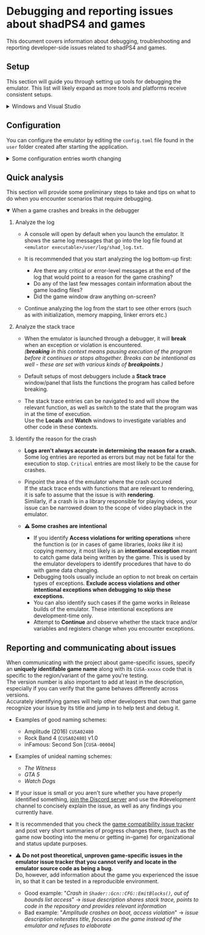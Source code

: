 ﻿# Debugging and reporting issues about shadPS4 and games

This document covers information about debugging, troubleshooting and reporting developer-side issues related to shadPS4 and games.

## Setup

This section will guide you through setting up tools for debugging the emulator. This list will likely expand as more tools and platforms receive consistent setups.

<details>
<summary>Windows and Visual Studio</summary>

Make sure you have the project set up for building on Windows with Visual Studio and CMake: [Build shadPS4 for Windows
](https://github.com/shadps4-emu/shadPS4/blob/main/documents/building-windows.md)

1. Open the project folder in Visual Studio **as a folder**. _Do not run `cmake ..` or other commands that set up the project._
   
2. In the Solution Explorer, click the **Switch between solutions and available views** button.\
   ![image](https://github.com/user-attachments/assets/4e2be2b1-ba5a-4451-9ab2-f4ecf246213d)

3. Double-click on **CMake Targets View**.\
  ![image](https://github.com/user-attachments/assets/5ce7cf90-cd61-4cfa-bef5-645909827290)

4. Under **shadPS4 Project**, right-click on the **shadps4 (executable)** solution and click **Set as Startup Item**. This will let you start and debug shadPS4 using the VS debug buttons, as well as the default F5 shortcut.\
   ![image](https://github.com/user-attachments/assets/34c7c047-28a3-499f-be8f-df781134d104)

5. Right-click the **shadps4 (executable)** solution once more and click **Add debug configuration**.

6. Add an `"args: []"` section into the first `configurations` entry.\
   List your game path as an argument, as if you were launching the non-GUI emulator from the command line.
   ![image](https://github.com/user-attachments/assets/8c7c3e69-f38f-4d6b-bdfd-4f1c41c50be7)

7. Set the appropriate CMake configuration for debugging or testing.
   - For debugging the emulator and games within it, select `x64-Clang-Debug`.
   - For testing the emulator with compiler optimizations as a release build, it is recommended to select `x64-Clang-RelWithDebInfo`,
     as debug symbols will still be generated in case you encounter release configuration-exclusive bugs/errors.
   ![image](https://github.com/user-attachments/assets/0d975f7a-7bea-4f89-87ef-5d685bea4381)

Launch and debug the emulator through **Debug > Start Debugging** (F5 by default), or **Debug > Start Without Debugging** (Ctrl+F5 by default) when testing games for performance.

</details>

## Configuration

You can configure the emulator by editing the `config.toml` file found in the `user` folder created after starting the application.

<details>
   <summary>Some configuration entries worth changing</summary>

- `[General]`
  
  - `logType`: Configures logging synchronization (`sync`/`async`)
    - By default, the emulator logs messages asynchronously for better performance. Some log messages may end up being received out-of-order.
    - It can be beneficial to set this to `sync` in order for the log to accurately maintain message order, at the cost of performance.
    - When communicating about issues with games and the log messages aren't clear due to potentially confusing order, set this to `sync` and send that log as well.
  - `logFilter`: Sets the logging category for various logging classes.
    - Format: `<class>:<level> ...`
    - Multiple classes can be set by separating them with a space. (example: `Render:Warning Debug:Critical Lib.Pad:Error`)
    - Sub-classes can be specified in the same format as seen in the console/log (such as `Core.Linker`).  
    - All classes and sub-classes can be set by specifying a `*` symbol. (example: `Kernel.*:Critical`)
    - Valid log levels: `Trace, Debug, Info, Warning, Error, Critical` - in this order, setting a level silences all levels preceding it and logs every level after it.
    - Examples:
      - If the log is being spammed with messages coming from Lib.Pad, you can use `Lib.Pad:Critical` to only log critical-level messages.
      - If you'd like to mute everything, but still want to receive messages from Vulkan rendering: `*:Critical Render.Vulkan:Info`

   - `Fullscreen`: Display the game in a full screen borderless window.
     
- `[GPU]`
  - `dumpShaders`: Dump shaders that are loaded by the emulator. Dump path: `../user/shader/dumps`
  - `nullGpu`: Disables rendering.
  - `screenWidth` and `screenHeight`: Configures the game window width and height.
    
- `[Vulkan]`
   - `validation`-related settings: Use when debugging Vulkan.
   - `rdocEnable`: Automatically hook RenderDoc when installed. Useful for debugging shaders and game rendering.
   - `rdocMarkersEnable`: Enable automatic RenderDoc event annotation
     
- `[LLE]`
   - `libc`: Use LLE with `libc`.
   
</details>

## Quick analysis

This section will provide some preliminary steps to take and tips on what to do when you encounter scenarios that require debugging.

<details open>
<summary>When a game crashes and breaks in the debugger</summary>

1. Analyze the log
   - A console will open by default when you launch the emulator. It shows the same log messages that go into the log file found at `<emulator executable>/user/log/shad_log.txt`.

   - It is recommended that you start analyzing the log bottom-up first:
     - Are there any critical or error-level messages at the end of the log that would point to a reason for the game crashing?
     - Do any of the last few messages contain information about the game loading files?
     - Did the game window draw anything on-screen?
    
   - Continue analyzing the log from the start to see other errors (such as with initialization, memory mapping, linker errors etc.)

2. Analyze the stack trace
   - When the emulator is launched through a debugger, it will **break** when an exception or violation is encountered.\
     _(**breaking** in this context means pausing execution of the program before it continues or stops altogether.
         Breaks can be intentional as well - these are set with various kinds of **breakpoints**.)_

   - Default setups of most debuggers include a **Stack trace** window/panel that lists the functions the program has called before breaking.

   - The stack trace entries can be navigated to and will show the relevant function, as well as switch to the state that the program was in at the time of execution.\
     Use the **Locals** and **Watch** windows to investigate variables and other code in these contexts.

 3. Identify the reason for the crash
    - **Logs aren't always accurate in determining the reason for a crash.**\
      Some log entries are reported as errors but may not be fatal for the execution to stop. `Critical` entries are most likely to be the cause for crashes.

    - Pinpoint the area of the emulator where the crash occured\
      If the stack trace ends with functions that are relevant to rendering, it is safe to assume that the issue is with **rendering**.\
      Similarly, if a crash is in a library responsible for playing videos, your issue can be narrowed down to the scope of video playback in the emulator.

    - **⚠ Some crashes are intentional**
      - If you identify **Access violations for writing operations** where the function is (or in cases of game libraries, _looks like_ it is) copying memory,
      it most likely is an **intentional exception** meant to catch game data being written by the game.
      This is used by the emulator developers to identify procedures that have to do with game data changing.
      - Debugging tools usually include an option to not break on certain types of exceptions. **Exclude access violations and other intentional exceptions when debugging to skip these exceptions.**
      - You can also identify such cases if the game works in Release builds of the emulator. These intentional exceptions are development-time only.
      - Attempt to **Continue** and observe whether the stack trace and/or variables and registers change when you encounter exceptions.

</details>

## Reporting and communicating about issues

When communicating with the project about game-specific issues, specify an **uniquely identifable game name** along with its `CUSA-xxxxx` code that is specific to the region/variant of the game you're testing.\
The version number is also important to add at least in the description, especially if you can verify that the game behaves differently across versions.\
Accurately identifying games will help other developers that own that game recognize your issue by its title and jump in to help test and debug it.

- Examples of good naming schemes:
  - Amplitude (2016) `CUSA02480`
  - Rock Band 4 (`CUSA02480`) v1.0
  - inFamous: Second Son \[`CUSA-00004`\]
- Examples of unideal naming schemes:
  - _The Witness_
  - _GTA 5_
  - _Watch Dogs_
   
- If your issue is small or you aren't sure whether you have properly identified something, [join the Discord server](https://discord.gg/MyZRaBngxA) and use the #development channel
  to concisely explain the issue, as well as any findings you currently have.

- It is recommended that you check the [game compatibility issue tracker](https://github.com/shadps4-emu/shadps4-game-compatibility/issues) and post very short summaries of progress changes there,
  (such as the game now booting into the menu or getting in-game) for organizational and status update purposes.
  
- ⚠ **Do not post theoretical, unproven game-specific issues in the emulator issue tracker that you cannot verify and locate in the emulator source code as being a bug.**\
    Do, however, add information about the game you experienced the issue in, so that it can be tested in a reproducible environment.
  - Good example: "_Crash in `Shader::Gcn::CFG::EmitBlocks()`, out of bounds list access_" -> _issue description shares stack trace, points to code in the repository and provides relevant information_
  - Bad example: "_Amplitude crashes on boot, access violation_" -> _issue description reiterates title, focuses on the game instead of the emulator and refuses to elaborate_